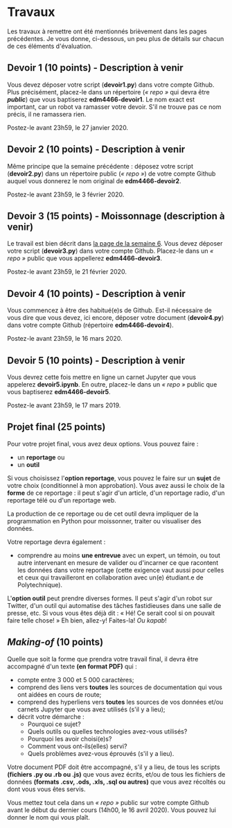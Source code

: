 # Travaux

Les travaux à remettre ont été mentionnés brièvement dans les pages précédentes. Je vous donne, ci-dessous, un peu plus de détails sur chacun de ces éléments d'évaluation.

## Devoir 1 \(10 points\) - Description à venir <a id="devoir-1"></a>

Vous devez déposer votre script \(**devoir1.py**\) dans votre compte Github. Plus précisément, placez-le dans un répertoire \(_« repo »_ qui devra être _**public**_\) que vous baptiserez **edm4466-devoir1**. Le nom exact est important, car un robot va ramasser votre devoir. S'il ne trouve pas ce nom précis, il ne ramassera rien.

Postez-le avant 23h59, le 27 janvier 2020.

## Devoir 2 \(10 points\) - Description à venir <a id="devoir-2"></a>

Même principe que la semaine précédente : déposez votre script \(**devoir2.py**\) dans un répertoire public \(_« repo »_\) de votre compte Github auquel vous donnerez le nom original de **edm4466-devoir2**.

Postez-le avant 23h59, le 3 février 2020.

## Devoir 3 \(15 points\) - Moissonnage \(description à venir\) <a id="devoir-3"></a>

Le travail est bien décrit dans [la page de la semaine 6](contenu/06-python-4.md). Vous devez déposer votre script \(**devoir3.py**\) dans votre compte Github. Placez-le dans un _« repo »_ public que vous appellerez **edm4466-devoir3**.

Postez-le avant 23h59, le 21 février 2020.

## Devoir 4 \(10 points\) - Description à venir <a id="devoir-4"></a>

Vous commencez à être des habitué\(e\)s de Github. Est-il nécessaire de vous dire que vous devez, ici encore, déposer votre document \(**devoir4.py**\) dans votre compte Github \(répertoire **edm4466-devoir4**\).

Postez-le avant 23h59, le 16 mars 2020.

## Devoir 5 \(10 points\) - Description à venir <a id="devoir-5"></a>

Vous devrez cette fois mettre en ligne un carnet Jupyter que vous appelerez **devoir5.ipynb**. En outre, placez-le dans un _« repo »_ public que vous baptiserez **edm4466-devoir5**.

Postez-le avant 23h59, le 17 mars 2019.

## Projet final \(25 points\)

Pour votre projet final, vous avez deux options. Vous pouvez faire :

* un **reportage** ou
* un **outil**

Si vous choisissez l'**option reportage**, vous pouvez le faire sur un **sujet** de votre choix \(conditionnel à mon approbation\). Vous avez aussi le choix de la **forme** de ce reportage : il peut s'agir d'un article, d'un reportage radio, d'un reportage télé ou d'un reportage web.

La production de ce reportage ou de cet outil devra impliquer de la programmation en Python pour moissonner, traiter ou visualiser des données.

Votre reportage devra également :

* comprendre au moins **une entrevue** avec un expert, un témoin, ou tout autre intervenant en mesure de valider ou d'incarner ce que racontent les données dans votre reportage \(cette exigence vaut aussi pour celles et ceux qui travailleront en collaboration avec un\(e\) étudiant.e de Polytechnique\).

L'**option outil** peut prendre diverses formes. Il peut s'agir d'un robot sur Twitter, d'un outil qui automatise des tâches fastidieuses dans une salle de presse, etc. Si vous vous êtes déjà dit : « Hé! Ce serait cool si on pouvait faire telle chose! » Eh bien, allez-y! Faites-la! _Ou kapab_!

## _Making-of_ \(10 points\)

Quelle que soit la forme que prendra votre travail final, il devra être accompagné d'un texte **\(en format PDF\)** qui :

* compte entre 3 000 et 5 000 caractères;
* comprend des liens vers **toutes** les sources de documentation qui vous ont aidées en cours de route;
* comprend des hyperliens vers **toutes** les sources de vos données et/ou carnets Jupyter que vous avez utilisés \(s'il y a lieu\);
* décrit votre démarche :
  * Pourquoi ce sujet?
  * Quels outils ou quelles technologies avez-vous utilisés?
  * Pourquoi les avoir choisi\(e\)s?
  * Comment vous ont-ils\(elles\) servi?
  * Quels problèmes avez-vous éprouvés \(s'il y a lieu\).

Votre document PDF doit être accompagné, s'il y a lieu, de tous les scripts **\(fichiers .py ou .rb ou .js\)** que vous avez écrits, et/ou de tous les fichiers de données **\(formats .csv, .ods, .xls, .sql ou autres\)** que vous avez récoltés ou dont vous vous êtes servis.

Vous mettez tout cela dans un _« repo »_ public sur votre compte Github avant le début du dernier cours \(14h00, le 16 avril 2020\). Vous pouvez lui donner le nom qui vous plaît.

